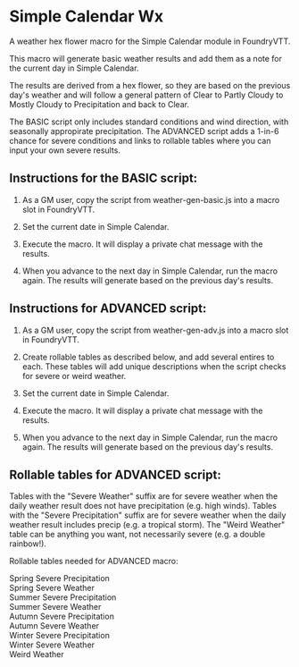 # Simple Calendar Wx
A weather hex flower macro for the Simple Calendar module in FoundryVTT.

This macro will generate basic weather results and add them as a note for the current day in Simple Calendar.

The results are derived from a hex flower, so they are based on the previous day's weather and will follow a general pattern of Clear to Partly Cloudy to Mostly Cloudy to Precipitation and back to Clear.

The BASIC script only includes standard conditions and wind direction, with seasonally appropirate precipitation. The ADVANCED script adds a 1-in-6 chance for severe conditions and links to rollable tables where you can input your own severe results.

## Instructions for the BASIC script:

1. As a GM user, copy the script from weather-gen-basic.js into a macro slot in FoundryVTT.

2. Set the current date in Simple Calendar.

3. Execute the macro. It will display a private chat message with the results.

4. When you advance to the next day in Simple Calendar, run the macro again. The results will generate based on the previous day's results.

## Instructions for ADVANCED script:

1. As a GM user, copy the script from weather-gen-adv.js into a macro slot in FoundryVTT.

2. Create rollable tables as described below, and add several entires to each. These tables will add unique descriptions when the script checks for severe or weird weather.

3. Set the current date in Simple Calendar.

4. Execute the macro. It will display a private chat message with the results.

5. When you advance to the next day in Simple Calendar, run the macro again. The results will generate based on the previous day's results.

## Rollable tables for ADVANCED script:

Tables with the "Severe Weather" suffix are for severe weather when the daily weather result does not have precipitation (e.g. high winds). Tables with the "Severe Precipitation" suffix are for severe weather when the daily weather result includes precip (e.g. a tropical storm). The "Weird Weather" table can be anything you want, not necessarily severe (e.g. a double rainbow!).

Rollable tables needed for ADVANCED macro:

Spring Severe Precipitation  
Spring Severe Weather  
Summer Severe Precipitation  
Summer Severe Weather  
Autumn Severe Precipitation  
Autumn Severe Weather  
Winter Severe Precipitation  
Winter Severe Weather  
Weird Weather  
